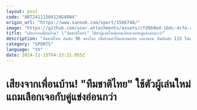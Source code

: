 ```yaml
---
layout: post
code: "ART24111504124G4ON4"
origin_url: "https://www.sanook.com/sport/1566748/"
image: "https://github.com/user-attachments/assets/cfd9b9ed-1bdc-4cfe-ad6d-a613f0520f99"
title: "เสียงจากเพื่อนบ้าน! \"ทีมชาติไทย\" ใช้ตัวผู้เล่นใหม่แถมเลือกเจอกับคู่แข่งอ่อนกว่า"
description: "ทีมชาติไทย อันดับ 96 ของโลก เปิดบ้านทำได้แค่เสมอกับ เลบานอน ทีมอันดับ 115 ไปแบบไร้สกอร์ 0-0 แน่นอนงานนี้ทำให้แฟนบอลในย่านอาเซียน ต่างแปลกใจกับระบบการเรียกตัวผู้เล่นของ \"ทัพช้างศึก\" และการวางแผนเลือกทีมที่อันดับโลกต่ำกว่ามาอุ่นเครื่อง"
category: "SPORTS"
language: "th"
date: 2024-11-15T04:23:21.055Z
---
```


# เสียงจากเพื่อนบ้าน! "ทีมชาติไทย" ใช้ตัวผู้เล่นใหม่แถมเลือกเจอกับคู่แข่งอ่อนกว่า